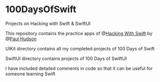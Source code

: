 # 100DaysOfSwift

Projects on Hacking with Swift &amp; SwiftUI

This repository contains the practice apps of @[Hacking With Swift](https://www.hackingwithswift/) by @[Paul Hudson](https://https://twitter.com/twostraws/)

UIKit directory contains all my completed projects of 100 Days of Swift

SwiftUI directory contains projects of 100 Days of SwiftUI

I have included detailed comments in code so that it can be useful for someone learning Swift
